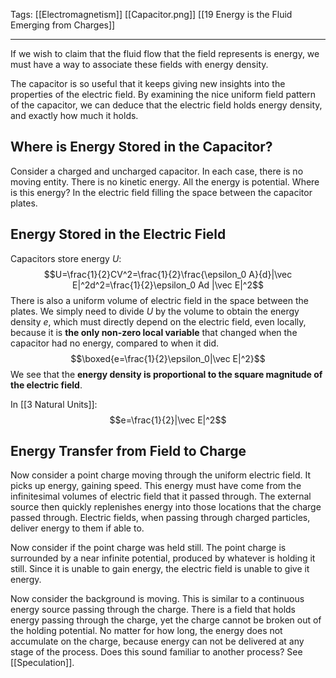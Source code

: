Tags: [[Electromagnetism]] [[Capacitor.png]] [[19 Energy is the Fluid Emerging from Charges]]
___
If we wish to claim that the fluid flow that the field represents is energy, we must have a way to associate these fields with energy density. 

The capacitor is so useful that it keeps giving new insights into the properties of the electric field. By examining the nice uniform field pattern of the capacitor, we can deduce that the electric field holds energy density, and exactly how much it holds. 
## Where is Energy Stored in the Capacitor?
Consider a charged and uncharged capacitor. In each case, there is no moving entity. There is no kinetic energy. All the energy is potential. Where is this energy? In the electric field filling the space between the capacitor plates. 
## Energy Stored in the Electric Field
Capacitors store energy $U$:
$$U=\frac{1}{2}CV^2=\frac{1}{2}\frac{\epsilon_0 A}{d}|\vec E|^2d^2=\frac{1}{2}\epsilon_0 Ad |\vec E|^2$$
There is also a uniform volume of electric field in the space between the plates. We simply need to divide $U$ by the volume to obtain the energy density $e$, which must directly depend on the electric field, even locally, because it is **the only non-zero local variable** that changed when the capacitor had no energy, compared to when it did. 
$$\boxed{e=\frac{1}{2}\epsilon_0|\vec E|^2}$$
We see that the **energy density is proportional to the square magnitude of the electric field**. 

In [[3 Natural Units]]: 
$$e=\frac{1}{2}|\vec E|^2$$
## Energy Transfer from Field to Charge
Now consider a point charge moving through the uniform electric field. It picks up energy, gaining speed. This energy must have come from the infinitesimal volumes of electric field that it passed through. The external source then quickly replenishes energy into those locations that the charge passed through. Electric fields, when passing through charged particles, deliver energy to them if able to. 

Now consider if the point charge was held still. The point charge is surrounded by a near infinite potential, produced by whatever is holding it still. Since it is unable to gain energy, the electric field is unable to give it energy. 

Now consider the background is moving. This is similar to a continuous energy source passing through the charge. There is a field that holds energy passing through the charge, yet the charge cannot be broken out of the holding potential. No matter for how long, the energy does not accumulate on the charge, because energy can not be delivered at any stage of the process. Does this sound familiar to another process? See [[Speculation]]. 